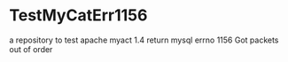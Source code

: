 # TestMyCatErr1156
a repository to test apache myact 1.4 return mysql errno 1156 Got packets out of order
